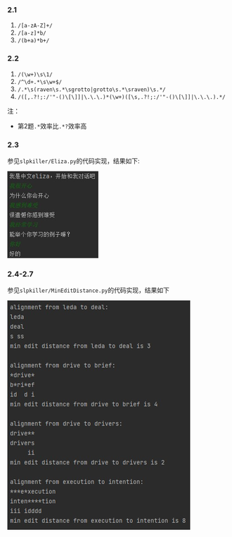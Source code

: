 ### 2.1

1. `/[a-zA-Z]+/`
2. `/[a-z]*b/`
3. `/(b+a)*b+/`

### 2.2

1. `/(\w+)\s\1/`
2. `/^\d+.*\s\w+$/`
3. `/.*\s(raven\s.*\sgrotto|grotto\s.*\sraven)\s.*/`
4. `/([,.?!;:/'"-()\[\]]|\.\.\.)*(\w+)([\s,.?!;:/'"-()\[\]]|\.\.\.).*/`

注：

* 第2题`.*`效率比`.*?`效率高

### 2.3

参见`slpkiller/Eliza.py`的代码实现，结果如下:

![](pics/2_3.jpg)

### 2.4-2.7

参见`slpkiller/MinEditDistance.py`的代码实现，结果如下

![](pics/2_4-7.jpg)
